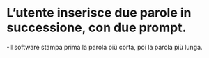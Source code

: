 # L’utente inserisce due parole in successione, con due prompt.
-Il software stampa prima la parola più corta, poi la parola più lunga.


<!-- 
# L’utente inserisce due numeri in successione, con due prompt.
- Il software stampa il maggiore -->